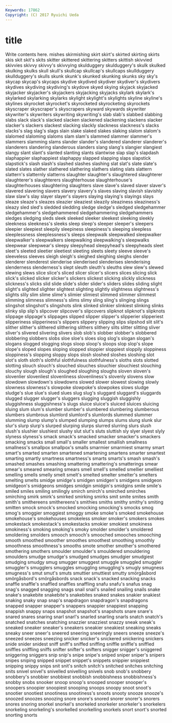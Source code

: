 ```yaml
---
Keywords: 17862 
Copyright: (C) 2017 Ryuichi Ueda
---
```


# title

Write contents here.
mishes skirmishing skirt skirt's skirted
skirting skirts skis skit skit's skits skitter skittered skittering skitters
skittish skivvied skivvies skivvy skivvy's skivvying skulduggery skulduggery's skulk skulked
skulking skulks skull skull's skullcap skullcap's skullcaps skullduggery skullduggery's skulls
skunk skunk's skunked skunking skunks sky sky's skycap skycap's skycaps
skydive skydived skydiver skydiver's skydivers skydives skydiving skydiving's skydove skyed
skying skyjack skyjacked skyjacker skyjacker's skyjackers skyjacking skyjacks skylark skylark's
skylarked skylarking skylarks skylight skylight's skylights skyline skyline's skylines skyrocket
skyrocket's skyrocketed skyrocketing skyrockets skyscraper skyscraper's skyscrapers skyward skywards skywriter
skywriter's skywriters skywriting skywriting's slab slab's slabbed slabbing slabs slack
slack's slacked slacken slackened slackening slackens slacker slacker's slackers slackest
slacking slackly slackness slackness's slacks slacks's slag slag's slags slain
slake slaked slakes slaking slalom slalom's slalomed slaloming slaloms slam
slam's slammed slammer slammer's slammers slamming slams slander slander's slandered
slanderer slanderer's slanderers slandering slanderous slanders slang slang's slangier slangiest
slangy slant slant's slanted slanting slants slantwise slap slap's slapdash
slaphappier slaphappiest slaphappy slapped slapping slaps slapstick slapstick's slash slash's
slashed slashes slashing slat slat's slate slate's slated slates slather
slathered slathering slathers slating slats slattern slattern's slatternly slatterns slaughter
slaughter's slaughtered slaughterer slaughterer's slaughterers slaughterhouse slaughterhouse's slaughterhouses slaughtering slaughters
slave slave's slaved slaver slaver's slavered slavering slavers slavery slavery's
slaves slaving slavish slavishly slaw slaw's slay slayer slayer's slayers
slaying slaying's slayings slays sleaze sleaze's sleazes sleazier sleaziest sleazily
sleaziness sleaziness's sleazy sled sled's sledded sledding sledge sledge's sledged
sledgehammer sledgehammer's sledgehammered sledgehammering sledgehammers sledges sledging sleds sleek sleeked
sleeker sleekest sleeking sleekly sleekness sleekness's sleeks sleep sleep's sleeper
sleeper's sleepers sleepier sleepiest sleepily sleepiness sleepiness's sleeping sleepless sleeplessness
sleeplessness's sleeps sleepwalk sleepwalked sleepwalker sleepwalker's sleepwalkers sleepwalking sleepwalking's sleepwalks
sleepwear sleepwear's sleepy sleepyhead sleepyhead's sleepyheads sleet sleet's sleeted sleetier
sleetiest sleeting sleets sleety sleeve sleeve's sleeveless sleeves sleigh sleigh's
sleighed sleighing sleighs slender slenderer slenderest slenderise slenderised slenderises slenderising
slenderness slenderness's slept sleuth sleuth's sleuths slew slew's slewed slewing
slews slice slice's sliced slicer slicer's slicers slices slicing slick
slick's slicked slicker slicker's slickers slickest slicking slickly slickness slickness's
slicks slid slide slide's slider slider's sliders slides sliding slight
slight's slighted slighter slightest slighting slightly slightness slightness's slights slily
slim slime slime's slimier slimiest slimmed slimmer slimmest slimming slimness
slimness's slims slimy sling sling's slinging slings slingshot slingshot's slingshots
slink slinked slinkier slinkiest slinking slinks slinky slip slip's slipcover
slipcover's slipcovers slipknot slipknot's slipknots slippage slippage's slippages slipped slipper
slipper's slipperier slipperiest slipperiness slipperiness's slippers slippery slipping slips slipshod
slit slit's slither slither's slithered slithering slithers slithery slits slitter
slitting sliver sliver's slivered slivering slivers slob slob's slobber slobber's
slobbered slobbering slobbers slobs sloe sloe's sloes slog slog's slogan
slogan's slogans slogged slogging slogs sloop sloop's sloops slop slop's
slope slope's sloped slopes sloping slopped sloppier sloppiest sloppily sloppiness
sloppiness's slopping sloppy slops slosh sloshed sloshes sloshing slot slot's
sloth sloth's slothful slothfulness slothfulness's sloths slots slotted slotting slouch
slouch's slouched slouches slouchier slouchiest slouching slouchy slough slough's sloughed
sloughing sloughs sloven sloven's slovenlier slovenliest slovenliness slovenliness's slovenly slovens
slow slowdown slowdown's slowdowns slowed slower slowest slowing slowly slowness
slowness's slowpoke slowpoke's slowpokes slows sludge sludge's slue slue's slued
slues slug slug's sluggard sluggard's sluggards slugged slugger slugger's sluggers
slugging sluggish sluggishly sluggishness sluggishness's slugs sluice sluice's sluiced sluices
sluicing sluing slum slum's slumber slumber's slumbered slumbering slumberous slumbers
slumbrous slumlord slumlord's slumlords slummed slummer slumming slump slump's slumped
slumping slumps slums slung slunk slur slur's slurp slurp's slurped
slurping slurps slurred slurring slurs slush slush's slushier slushiest slushy
slut slut's sluts sluttish sly slyer slyest slyly slyness slyness's
smack smack's smacked smacker smacker's smackers smacking smacks small small's
smaller smallest smallish smallness smallness's smallpox smallpox's smalls smarmier smarmiest
smarmy smart smart's smarted smarten smartened smartening smartens smarter smartest
smarting smartly smartness smartness's smarts smarts's smash smash's smashed smashes
smashing smattering smattering's smatterings smear smear's smeared smearing smears smell
smell's smelled smellier smelliest smelling smells smelly smelt smelt's smelted
smelter smelter's smelters smelting smelts smidge smidge's smidgen smidgen's smidgens
smidgeon smidgeon's smidgeons smidges smidgin smidgin's smidgins smile smile's smiled
smiles smiling smilingly smirch smirch's smirched smirches smirching smirk smirk's
smirked smirking smirks smit smite smites smith smith's smithereens smithereens's
smithies smiths smithy smithy's smiting smitten smock smock's smocked smocking
smocking's smocks smog smog's smoggier smoggiest smoggy smoke smoke's smoked
smokehouse smokehouse's smokehouses smokeless smoker smoker's smokers smokes smokestack smokestack's
smokestacks smokier smokiest smokiness smokiness's smoking smoking's smoky smolder smolder's
smoldered smoldering smolders smooch smooch's smooched smooches smooching smooth smoothed
smoother smoothes smoothest smoothing smoothly smoothness smoothness's smooths smote smother
smother's smothered smothering smothers smoulder smoulder's smouldered smouldering smoulders smudge
smudge's smudged smudges smudgier smudgiest smudging smudgy smug smugger smuggest
smuggle smuggled smuggler smuggler's smugglers smuggles smuggling smuggling's smugly smugness
smugness's smut smut's smuts smuttier smuttiest smutty smörgåsbord smörgåsbord's smörgåsbords
snack snack's snacked snacking snacks snaffle snaffle's snaffled snaffles snaffling
snafu snafu's snafus snag snag's snagged snagging snags snail snail's
snailed snailing snails snake snake's snakebite snakebite's snakebites snaked snakes
snakier snakiest snaking snaky snap snap's snapdragon snapdragon's snapdragons snapped
snapper snapper's snappers snappier snappiest snapping snappish snappy snaps snapshot
snapshot's snapshots snare snare's snared snares snaring snarl snarl's snarled
snarling snarls snatch snatch's snatched snatches snatching snazzier snazziest snazzy
sneak sneak's sneaked sneaker sneaker's sneakers sneakier sneakiest sneaking sneaks
sneaky sneer sneer's sneered sneering sneeringly sneers sneeze sneeze's sneezed
sneezes sneezing snicker snicker's snickered snickering snickers snide snider snidest
sniff sniff's sniffed sniffing sniffle sniffle's sniffled sniffles sniffling sniffs
snifter snifter's snifters snigger snigger's sniggered sniggering sniggers snip snip's
snipe snipe's sniped sniper sniper's snipers snipes sniping snipped snippet
snippet's snippets snippier snippiest snipping snippy snips snit snit's snitch
snitch's snitched snitches snitching snits snivel snivel's snivelled snivelling snivels
snob snob's snobbery snobbery's snobbier snobbiest snobbish snobbishness snobbishness's snobby
snobs snooker snoop snoop's snooped snooper snooper's snoopers snoopier snoopiest
snooping snoops snoopy snoot snoot's snootier snootiest snootiness snootiness's snoots
snooty snooze snooze's snoozed snoozes snoozing snore snore's snored snorer
snorer's snorers snores snoring snorkel snorkel's snorkeled snorkeler snorkeler's snorkelers
snorkeling snorkeling's snorkelled snorkelling snorkels snort snort's snorted snorting snorts

